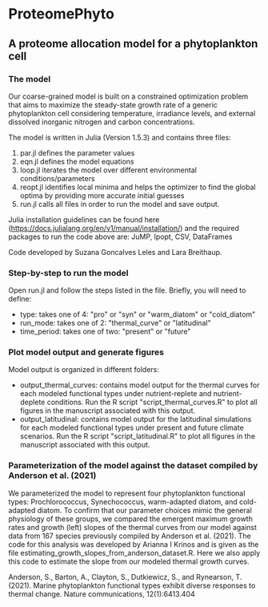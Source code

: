 # ProteomePhyto

## A proteome allocation model for a phytoplankton cell

### The model

Our coarse-grained model is built on a constrained optimization problem that aims to maximize the steady-state growth rate of a generic phytoplankton cell considering temperature, irradiance levels, and external dissolved inorganic nitrogen and carbon concentrations. 

The model is written in Julia (Version 1.5.3) and contains three files: 
1) par.jl defines the parameter values
2) eqn.jl defines the model equations
3) loop.jl iterates the model over different environmental conditions/parameters
4) reopt.jl identifies local minima and helps the optimizer to find the global optima by providing more accurate initial guesses
5) run.jl calls all files in order to run the model and save output.

Julia installation guidelines can be found here (https://docs.julialang.org/en/v1/manual/installation/) and the required packages to run the code above are: JuMP, Ipopt, CSV, DataFrames

Code developed by Suzana Goncalves Leles and Lara Breithaup.

### Step-by-step to run the model
Open run.jl and follow the steps listed in the file. Briefly, you will need to define:
- type: takes one of 4: "pro" or "syn" or "warm_diatom" or "cold_diatom"
- run_mode: takes one of 2: "thermal_curve" or "latitudinal"
- time_period: takes one of two: "present" or "future"

### Plot model output and generate figures
Model output is organized in different folders:
- output_thermal_curves: contains model output for the thermal curves for each modeled functional types under nutrient-replete and nutrient-deplete conditions. Run the R script "script_thermal_curves.R" to plot all figures in the manuscript associated with this output.
- output_latitudinal: contains model output for the latitudinal simulations for each modeled functional types under present and future climate scenarios. Run the R script "script_latitudinal.R" to plot all figures in the manuscript associated with this output.
  
### Parameterization of the model against the dataset compiled by Anderson et al. (2021)

We parameterized the model to represent four phytoplankton functional types: Prochlorococcus, Synechococcus, warm-adapted diatom, and cold-adapted diatom. To confirm that our parameter choices mimic the general physiology of these groups, we compared the emergent maximum growth rates and growth (left) slopes of the thermal curves from our model against data from 167 species previously compiled by Anderson et al. (2021). The code for this analysis was developed by Arianna I Krinos and is given as the file estimating_growth_slopes_from_anderson_dataset.R. Here we also apply this code to estimate the slope from our modeled thermal growth curves.

Anderson, S., Barton, A., Clayton, S., Dutkiewicz, S., and Rynearson, T. (2021). Marine phytoplankton functional types exhibit diverse responses to thermal change. Nature communications, 12(1):6413.404


